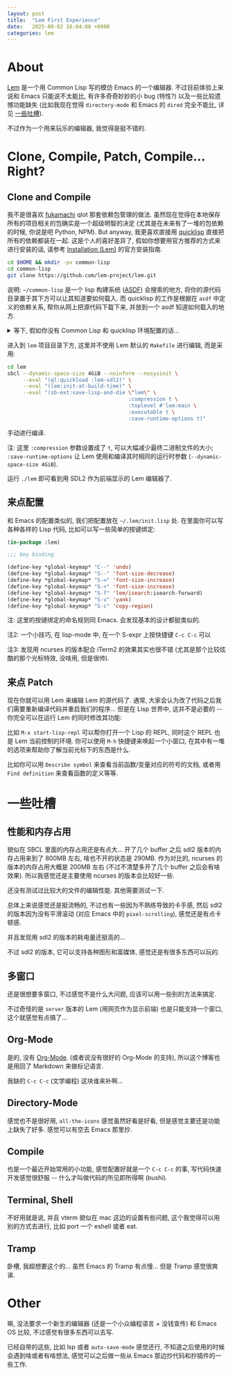 ```yaml
---
layout: post
title:  "Lem First Experience"
date:   2025-08-02 16:04:00 +0800
categories: lem
---
```

# About
[Lem](https://github.com/lem-project/lem) 
是一个用 Common Lisp 写的模仿 Emacs 的一个编辑器. 
不过目前体验上来说和 Emacs 只能说不太能比, 有许多奇奇妙妙的小 bug (特性?) 
以及一些比较遗憾功能缺失 (比如我现在觉得 `directory-mode` 和 Emacs 的 
`dired` 完全不能比, 详见 [一些吐槽](#一些吐槽)). 

不过作为一个用来玩乐的编辑器, 我觉得是挺不错的.

# Clone, Compile, Patch, Compile... Right?
## Clone and Compile
我不是很喜欢 [fukamachi](https://github.com/fukamachi) qlot 那套依赖包管理的做法. 
虽然现在觉得在本地保存所有的项目相关的包确实是一个超级明智的决定 
(尤其是在未来有了一堆的包依赖的时候, 你说是吧 Python, NPM). 
But anyway, 我更喜欢直接用 [quicklisp](https://www.quicklisp.org/) 
直接把所有的依赖都装在一起. 这是个人的喜好差异了, 
假如你想要用官方推荐的方式来进行安装的话, 
请参考 [Installation (Lem)](https://lem-project.github.io/installation/ncurses/linux/) 
的官方安装指南.

```sh
cd $HOME && mkdir -pv common-lisp
cd common-lisp
git clone https://github.com/lem-project/lem.git
```

说明: `~/common-lisp` 是一个 lisp 构建系统 ([ASDF](https://asdf.common-lisp.dev/)) 
会搜索的地方, 将你的源代码目录置于其下方可以让其知道要如何载入. 
而 quicklisp 的工作是根据在 `asdf` 中定义的依赖关系, 帮你从网上把源代码下载下来, 
并放到一个 asdf 知道如何载入的地方.

<details><summary>等下, 假如你没有 Common Lisp 和 quicklisp 环境配置的话...</summary>
1. 安装 SBCL 环境
   + macOS: `brew install sbcl`
   + Ubuntu: `sudo apt install sbcl`
   + Windows: 不熟
2. 下载并配置 quicklisp
   + `curl -L https://beta.quicklisp.org/quicklisp.lisp -o quicklisp.lisp`
   + `sbcl --load quicklisp.lisp --eval "(quicklisp-quickstart:install)" --eval "(ql:add-to-init-file)" --eval "(quit)"`

详见 [Getting started with Common Lisp](https://lispcookbook.github.io/cl-cookbook/getting-started.html). 
</details>

进入到 `lem` 项目目录下方, 这里并不使用 Lem 默认的 `Makefile` 进行编辑, 而是采用:

```sh
cd lem
sbcl --dynamic-space-size 4GiB --noinform --nosysinit \
     --eval "(ql:quickload :lem-sdl2)" \
     --eval "(lem:init-at-build-time)" \
     --eval "(sb-ext:save-lisp-and-die \"lem\" \
                                       :compression t \
                                       :toplevel #'lem:main \
                                       :executable t \
                                       :save-runtime-options t)"
```

手动进行编译. 

注: 这里 `:compression` 参数设置成了 `t`, 可以大幅减少最终二进制文件的大小;
`:save-runtime-options` 让 Lem 使用和编译其时相同的运行时参数 
(`--dynamic-space-size 4GiB`).

运行 `./lem` 即可看到用 SDL2 作为前端显示的 Lem 编辑器了.

## 来点配置
和 Emacs 的配置类似的, 我们把配置放在 `~/.lem/init.lisp` 处. 
在里面你可以写各种各样的 Lisp 代码, 比如可以写一些简单的按键绑定:

```lisp
(in-package :lem)

;;; Key binding

(define-key *global-keymap* "C--" 'undo)
(define-key *global-keymap* "S--" 'font-size-decrease)
(define-key *global-keymap* "S-=" 'font-size-increase)
(define-key *global-keymap* "S-+" 'font-size-increase)
(define-key *global-keymap* "S-f" 'lem/isearch:isearch-forward)
(define-key *global-keymap* "S-v" 'yank)
(define-key *global-keymap* "S-c" 'copy-region)
```

注: 这里的按键绑定的命名规则同 Emacs. 会发现基本的设计都挺类似的.

注2: 一个小技巧, 在 lisp-mode 中, 在一个 S-expr 上按快捷键 `C-c C-c` 可以

注3: 发现用 ncurses 的版本配合 iTerm2 的效果其实也很不错 
(尤其是那个比较炫酷的那个光标特效, 没啥用, 但是很帅).

## 来点 Patch
现在你就可以用 Lem 来编辑 Lem 的源代码了. 通常, 
大家会认为改了代码之后我们需要重新编译代码并重启我们的程序... 
但是在 Lisp 世界中, 这并不是必要的 -- 你完全可以在运行 Lem 的同时修改其功能: 

比如 `M-x start-lisp-repl` 可以帮你打开一个 Lisp 的 REPL, 
同时这个 REPL 也是 Lem 当前控制的环境. 你可以使用 `M-h` 快捷键来唤起一个小窗口,
在其中有一堆的选项来帮助你了解当前光标下的东西是什么. 

比如你可以用 `Describe symbol` 来查看当前函数/变量对应的符号的文档, 
或者用 `Find definition` 来查看函数的定义等等. 

# 一些吐槽
## 性能和内存占用
貌似在 SBCL 里面的内存占用还是有点大... 
开了几个 buffer 之后 sdl2 版本的内存占用来到了 800MB 左右, 
啥也不开的状态是 290MB. 作为对比的, ncurses 的版本的内存占用大概是 200MB
左右 (不过不清楚多开了几个 buffer 之后会有啥效果). 
所以我感觉还是主要使用 ncurses 的版本会比较好一些. 

还没有测试过比较大的文件的编辑性能. 其他需要测试一下. 

总体上来说感觉还是挺流畅的, 不过也有一些因为不熟练导致的卡手感, 
然后 sdl2 的版本因为没有平滑滚动 (对应 Emacs 中的 `pixel-scrolling`),
感觉还是有点卡顿感. 

并且发现用 sdl2 的版本的耗电量还挺高的... 

不过 sdl2 的版本, 它可以支持各种图形和富媒体, 感觉还是有很多东西可以玩的.

## 多窗口
还是很想要多窗口, 不过感觉不是什么大问题, 应该可以用一些别的方法来搞定. 

不过奇怪的是 `server` 版本的 Lem (用网页作为显示前端) 也是只能支持一个窗口, 
这个就感觉有点搞了... 

## Org-Mode
是的, 没有 [Org-Mode](https://orgmode.org/). (或者说没有很好的 Org-Mode 的支持), 
所以这个博客也是用回了 Markdown 来做标记语言. 

我缺的 `C-c C-c` (文学编程) 这块谁来补啊... 

## Directory-Mode
感觉也不是很好用, `all-the-icons` 感觉虽然好看是好看, 
但是感觉主要还是功能上缺失了好多. 感觉可以有空去 Emacs 那里抄. 

## Compile
也是一个最近开始常用的小功能, 感觉配置好就是一个 `C-c C-c` 的事, 
写代码快速开发感觉很舒服 -- 什么才叫做代码的所见即所得啊 (bushi).

## Terminal, Shell
不好用就是说, 并且 vterm 貌似在 mac 这边的设置有些问题, 
这个我觉得可以用别的方式去进行, 比如 port 一个 eshell 或者 eat.

## Tramp
卧槽, 我超想要这个的... 虽然 Emacs 的 Tramp 有点慢... 
但是 Tramp 感觉很爽诶. 

# Other
嘛, 没法要求一个新生的编辑器 (还是一个小众编程语言 + 没钱宣传) 
和 Emacs OS 比较, 不过感觉有很多东西可以去写. 

已经自带的这些, 比如 lsp 或者 `auto-save-mode` 感觉还行, 
不知道之后使用的时候会遇到啥或者有啥想法, 
感觉可以之后做一些从 Emacs 那边抄代码和抄插件的一些工作. 

